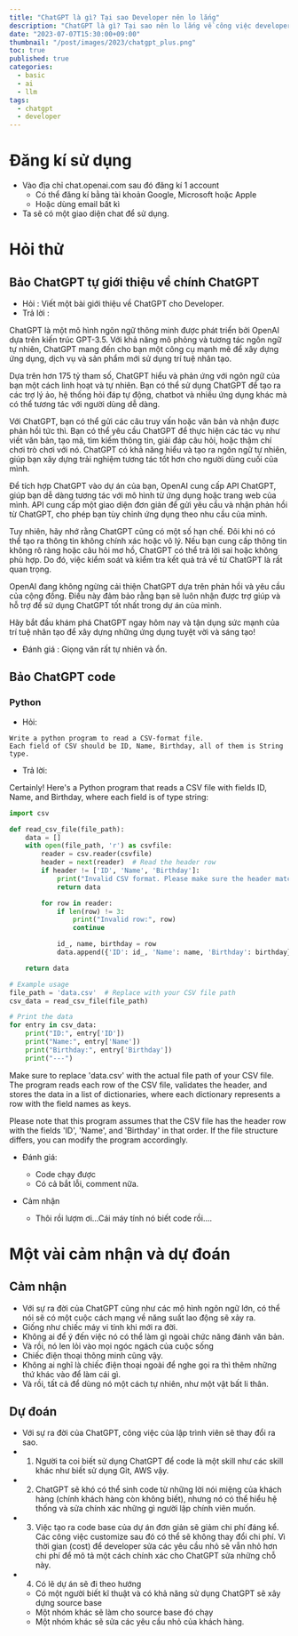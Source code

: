 ```yaml
---
title: "ChatGPT là gì? Tại sao Developer nên lo lắng"
description: "ChatGPT là gì? Tại sao nên lo lắng về công việc developer"
date: "2023-07-07T15:30:00+09:00"
thumbnail: "/post/images/2023/chatgpt_plus.png"
toc: true
published: true
categories:
  - basic
  - ai
  - llm
tags:
  - chatgpt
  - developer
---
```


# Đăng kí sử dụng
- Vào địa chỉ chat.openai.com sau đó đăng kí 1 account
    - Có thể đăng kí bằng tài khoản Google, Microsoft hoặc Apple
    - Hoặc dùng email bất kì
- Ta sẽ có một giao diện chat để sử dụng.


# Hỏi thử
## Bảo ChatGPT tự giới thiệu về chính ChatGPT
- Hỏi : Viết một bài giới thiệu về ChatGPT cho Developer.
- Trả lời :

ChatGPT là một mô hình ngôn ngữ thông minh được phát triển bởi OpenAI dựa trên kiến trúc GPT-3.5. Với khả năng mô phỏng và tương tác ngôn ngữ tự nhiên, ChatGPT mang đến cho bạn một công cụ mạnh mẽ để xây dựng ứng dụng, dịch vụ và sản phẩm mới sử dụng trí tuệ nhân tạo.

Dựa trên hơn 175 tỷ tham số, ChatGPT hiểu và phản ứng với ngôn ngữ của bạn một cách linh hoạt và tự nhiên. Bạn có thể sử dụng ChatGPT để tạo ra các trợ lý ảo, hệ thống hỏi đáp tự động, chatbot và nhiều ứng dụng khác mà có thể tương tác với người dùng dễ dàng.

Với ChatGPT, bạn có thể gửi các câu truy vấn hoặc văn bản và nhận được phản hồi tức thì. Bạn có thể yêu cầu ChatGPT để thực hiện các tác vụ như viết văn bản, tạo mã, tìm kiếm thông tin, giải đáp câu hỏi, hoặc thậm chí chơi trò chơi với nó. ChatGPT có khả năng hiểu và tạo ra ngôn ngữ tự nhiên, giúp bạn xây dựng trải nghiệm tương tác tốt hơn cho người dùng cuối của mình.

Để tích hợp ChatGPT vào dự án của bạn, OpenAI cung cấp API ChatGPT, giúp bạn dễ dàng tương tác với mô hình từ ứng dụng hoặc trang web của mình. API cung cấp một giao diện đơn giản để gửi yêu cầu và nhận phản hồi từ ChatGPT, cho phép bạn tùy chỉnh ứng dụng theo nhu cầu của mình.

Tuy nhiên, hãy nhớ rằng ChatGPT cũng có một số hạn chế. Đôi khi nó có thể tạo ra thông tin không chính xác hoặc vô lý. Nếu bạn cung cấp thông tin không rõ ràng hoặc câu hỏi mơ hồ, ChatGPT có thể trả lời sai hoặc không phù hợp. Do đó, việc kiểm soát và kiểm tra kết quả trả về từ ChatGPT là rất quan trọng.

OpenAI đang không ngừng cải thiện ChatGPT dựa trên phản hồi và yêu cầu của cộng đồng. Điều này đảm bảo rằng bạn sẽ luôn nhận được trợ giúp và hỗ trợ để sử dụng ChatGPT tốt nhất trong dự án của mình.

Hãy bắt đầu khám phá ChatGPT ngay hôm nay và tận dụng sức mạnh của trí tuệ nhân tạo để xây dựng những ứng dụng tuyệt vời và sáng tạo!

- Đánh giá : Giọng văn rất tự nhiên và ổn.

## Bảo ChatGPT code
### Python
- Hỏi: 
```
Write a python program to read a CSV-format file.
Each field of CSV should be ID, Name, Birthday, all of them is String type.
```
- Trả lời:

Certainly! Here's a Python program that reads a CSV file with fields ID, Name, and Birthday, where each field is of type string:

```python
import csv

def read_csv_file(file_path):
    data = []
    with open(file_path, 'r') as csvfile:
        reader = csv.reader(csvfile)
        header = next(reader)  # Read the header row
        if header != ['ID', 'Name', 'Birthday']:
            print("Invalid CSV format. Please make sure the header matches 'ID', 'Name', 'Birthday'.")
            return data

        for row in reader:
            if len(row) != 3:
                print("Invalid row:", row)
                continue

            id_, name, birthday = row
            data.append({'ID': id_, 'Name': name, 'Birthday': birthday})

    return data

# Example usage
file_path = 'data.csv'  # Replace with your CSV file path
csv_data = read_csv_file(file_path)

# Print the data
for entry in csv_data:
    print("ID:", entry['ID'])
    print("Name:", entry['Name'])
    print("Birthday:", entry['Birthday'])
    print("---")

```

Make sure to replace 'data.csv' with the actual file path of your CSV file. The program reads each row of the CSV file, validates the header, and stores the data in a list of dictionaries, where each dictionary represents a row with the field names as keys.

Please note that this program assumes that the CSV file has the header row with the fields 'ID', 'Name', and 'Birthday' in that order. If the file structure differs, you can modify the program accordingly.

- Đánh giá:
    - Code chạy được
    - Có cả bắt lỗi, comment nữa.


- Cảm nhận
    - Thôi rồi lượm ơi...Cái máy tính nó biết code rồi....

# Một vài cảm nhận và dự đoán
## Cảm nhận
- Với sự ra đời của ChatGPT cũng như các mô hình ngôn ngữ lớn, có thể nói sẽ có một cuộc cách mạng về năng suất lao động sẽ xảy ra.
- Giống như chiếc máy vi tính khi mới ra đời.
- Không ai để ý đến việc nó có thể làm gì ngoài chức năng đánh văn bản.
- Và rồi, nó len lỏi vào mọi ngóc ngách của cuộc sống
- Chiếc điện thoại thông minh cũng vậy.
- Không ai nghĩ là chiếc điện thoại ngoài để nghe gọi ra thì thêm những thứ khác vào để làm cái gì.
- Và rồi, tất cả để dùng nó một cách tự nhiên, như một vật bất li thân.

## Dự đoán
- Với sự ra đời của ChatGPT, công việc của lập trình viên sẽ thay đổi ra sao.
- 1. Người ta coi biết sử dụng ChatGPT để code là một skill như các skill khác như biết sử dụng Git, AWS vậy.
- 2. ChatGPT sẽ khó có thể sinh code từ những lời nói miệng của khách hàng (chính khách hàng còn không biết), nhưng nó có thể hiểu hệ thống và sửa chính xác những gì người lập chính viên muốn.
- 3. Việc tạo ra code base của dự án đơn giản sẽ giảm chi phí đáng kể. Các công việc customize sau đó có thể sẽ không thay đổi chi phí. Vì thời gian (cost) để developer sửa các yêu cầu nhỏ sẽ vẫn nhỏ hơn chi phí để mô tả một cách chính xác cho ChatGPT sửa những chỗ này.
- 4. Có lẽ dự án sẽ đi theo hướng
    - Có một người biết kĩ thuật và có khả năng sử dụng ChatGPT sẽ xây dựng source base
    - Một nhóm khác sẽ làm cho source base đó chạy
    - Một nhóm khác sẽ sửa các yêu cầu nhỏ của khách hàng.